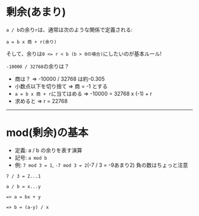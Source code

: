 # 剰余(あまり)

`a / b`の余り`r`は、通常は次のような関係で定義される:

```
a = b x 商 + r(余り)
```

そして、余りは`0 <= r < b (b > 0の場合)`にしたいのが基本ルール!

`-10000 / 32768`の余りは？

- 商は？ => -10000 / 32768 は約-0.305
- 小数点以下を切り捨て => 商 = -1 とする
- `a = b x 商 + r`に当てはめる => -10000 = 32768 x (-1) + r
- 求めると => r = 22768

---

# mod(剰余)の基本

- 定義: a / b の余りを表す演算
- 記号: `a mod b`
- 例: `7 mod 3 = 1`, `-7 mod 3 = 2`(-7 / 3 = -9あまり2) 負の数はちょっと注意

```
7 / 3 = 2...1

a / b = x...y

=> a = bx + y

=> b = (a-y) / x
```


